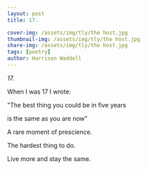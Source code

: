 ```yaml
---
layout: post
title: 17.  

cover-img: /assets/img/tly/the host.jpg
thumbnail-img: /assets/img/tly/the host.jpg
share-img: /assets/img/tly/the host.jpg
tags: [poetry]
author: Harrison Waddell
---
```


*17.*

When I was 17 I wrote:

"The best thing you could be in five years

is the same as you are now"

A rare moment of prescience.

The hardest thing to do.

Live more and stay the same. 
